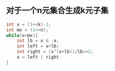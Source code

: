 ## 对于一个n元集合生成k元子集
```cpp
int x = (1<<k)-1;
int mx = (1<<n);
while(x<mx){
	int lb = x & -x;
	int left = x+lb;
	int right = (x^(x+lb))/lb>>2;
	x = left | right
}
```